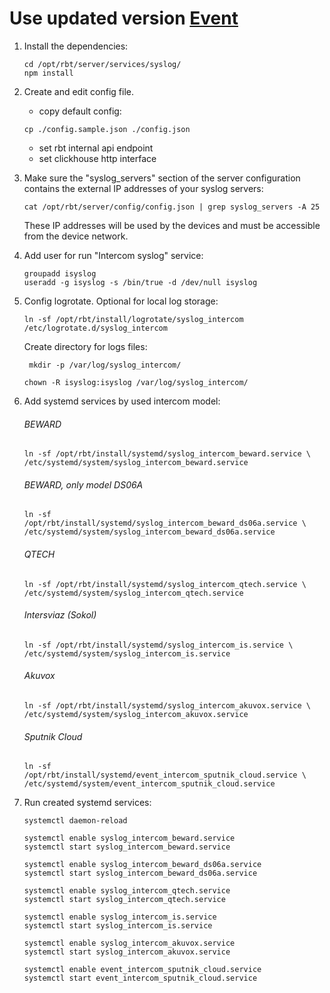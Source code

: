 # Use updated version [Event](12.event_v2.md)
1. Install the dependencies:
    ```
    cd /opt/rbt/server/services/syslog/
    npm install
    ```
2. Create and edit config file.  
   - copy default config:
    ```
    cp ./config.sample.json ./config.json
    ```
   - set rbt internal api endpoint
   - set clickhouse http interface

3. Make sure the "syslog_servers" section of the server configuration
   contains the external IP addresses of your syslog servers:
    ```
    cat /opt/rbt/server/config/config.json | grep syslog_servers -A 25
    ```
   These IP addresses will be used by the devices and must be accessible from the device network.
4. Add user for run "Intercom syslog" service:
    ````
    groupadd isyslog
    useradd -g isyslog -s /bin/true -d /dev/null isyslog
    ````
5. Config logrotate. Optional for local log storage:
    ````
   ln -sf /opt/rbt/install/logrotate/syslog_intercom /etc/logrotate.d/syslog_intercom
   ````
   Create directory for logs files:
   ````
    mkdir -p /var/log/syslog_intercom/
   ````
   ````
   chown -R isyslog:isyslog /var/log/syslog_intercom/
   ````
   
6. Add systemd services by used intercom model:
   ###### BEWARD
    ````
   ln -sf /opt/rbt/install/systemd/syslog_intercom_beward.service \
   /etc/systemd/system/syslog_intercom_beward.service
    ````

   ###### BEWARD, only model DS06A
    ````
   ln -sf /opt/rbt/install/systemd/syslog_intercom_beward_ds06a.service \
   /etc/systemd/system/syslog_intercom_beward_ds06a.service
    ````

   ###### QTECH
    ````
   ln -sf /opt/rbt/install/systemd/syslog_intercom_qtech.service \
   /etc/systemd/system/syslog_intercom_qtech.service
    ````

   ###### Intersviaz (Sokol)
    ````
   ln -sf /opt/rbt/install/systemd/syslog_intercom_is.service \
   /etc/systemd/system/syslog_intercom_is.service 
    ````

   ###### Akuvox
    ````
   ln -sf /opt/rbt/install/systemd/syslog_intercom_akuvox.service \
   /etc/systemd/system/syslog_intercom_akuvox.service
    ````

   ###### Sputnik Cloud
    ````
   ln -sf /opt/rbt/install/systemd/event_intercom_sputnik_cloud.service \
   /etc/systemd/system/event_intercom_sputnik_cloud.service
    ````

7. Run created systemd services:
   ````
   systemctl daemon-reload
    
   systemctl enable syslog_intercom_beward.service
   systemctl start syslog_intercom_beward.service
   
   systemctl enable syslog_intercom_beward_ds06a.service
   systemctl start syslog_intercom_beward_ds06a.service
   
   systemctl enable syslog_intercom_qtech.service
   systemctl start syslog_intercom_qtech.service
   
   systemctl enable syslog_intercom_is.service
   systemctl start syslog_intercom_is.service
   
   systemctl enable syslog_intercom_akuvox.service
   systemctl start syslog_intercom_akuvox.service
   
   systemctl enable event_intercom_sputnik_cloud.service
   systemctl start event_intercom_sputnik_cloud.service
   ````
